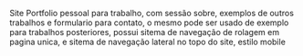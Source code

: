 Site Portfolio pessoal para trabalho, com sessão sobre, exemplos de outros trabalhos e formulario para contato, o mesmo pode ser usado de exemplo para trabalhos posteriores, possui sitema de navegação de rolagem em pagina unica, e sitema de navegação lateral no topo do site, estilo mobile